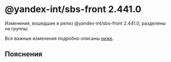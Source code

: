 # @yandex-int/sbs-front 2.441.0

<!-- ЧЕЛОВЕЧЕСКОЕ ВСТУПЛЕНИЕ -->

Изменения, вошедшие в релиз @yandex-int/sbs-front 2.441.0, разделены на группы:

Все важные изменения подробно описаны [ниже](#Пояснения).

## Пояснения

